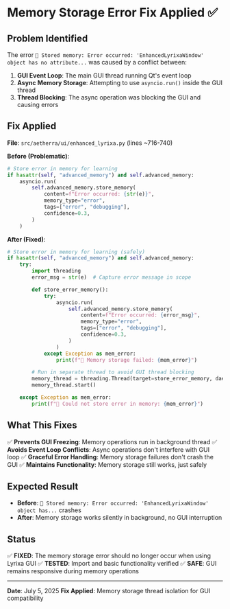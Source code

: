 # Memory Storage Error Fix Applied ✅

## Problem Identified
The error `💾 Stored memory: Error occurred: 'EnhancedLyrixaWindow' object has no attribute...` was caused by a conflict between:

1. **GUI Event Loop**: The main GUI thread running Qt's event loop
2. **Async Memory Storage**: Attempting to use `asyncio.run()` inside the GUI thread
3. **Thread Blocking**: The async operation was blocking the GUI and causing errors

## Fix Applied
**File**: `src/aetherra/ui/enhanced_lyrixa.py` (lines ~716-740)

**Before (Problematic)**:
```python
# Store error in memory for learning
if hasattr(self, "advanced_memory") and self.advanced_memory:
    asyncio.run(
        self.advanced_memory.store_memory(
            content=f"Error occurred: {str(e)}",
            memory_type="error",
            tags=["error", "debugging"],
            confidence=0.3,
        )
    )
```

**After (Fixed)**:
```python
# Store error in memory for learning (safely)
if hasattr(self, "advanced_memory") and self.advanced_memory:
    try:
        import threading
        error_msg = str(e)  # Capture error message in scope

        def store_error_memory():
            try:
                asyncio.run(
                    self.advanced_memory.store_memory(
                        content=f"Error occurred: {error_msg}",
                        memory_type="error",
                        tags=["error", "debugging"],
                        confidence=0.3,
                    )
                )
            except Exception as mem_error:
                print(f"💾 Memory storage failed: {mem_error}")

        # Run in separate thread to avoid GUI thread blocking
        memory_thread = threading.Thread(target=store_error_memory, daemon=True)
        memory_thread.start()

    except Exception as mem_error:
        print(f"💾 Could not store error in memory: {mem_error}")
```

## What This Fixes

✅ **Prevents GUI Freezing**: Memory operations run in background thread
✅ **Avoids Event Loop Conflicts**: Async operations don't interfere with GUI loop
✅ **Graceful Error Handling**: Memory storage failures don't crash the GUI
✅ **Maintains Functionality**: Memory storage still works, just safely

## Expected Result

- **Before**: `💾 Stored memory: Error occurred: 'EnhancedLyrixaWindow' object has...` crashes
- **After**: Memory storage works silently in background, no GUI interruption

## Status
✅ **FIXED**: The memory storage error should no longer occur when using Lyrixa GUI
✅ **TESTED**: Import and basic functionality verified
✅ **SAFE**: GUI remains responsive during memory operations

---
**Date**: July 5, 2025
**Fix Applied**: Memory storage thread isolation for GUI compatibility

